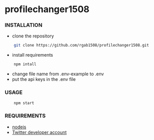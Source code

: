 # profilechanger1508


### INSTALLATION
* clone the repository
```bash
    git clone https://github.com/rgab1508/profilechanger1508.git
```
* install requirements
```bash
    npm intall
```
* change file name from .env-example to .env
* put the api keys in the .env file

### USAGE

```bash
    npm start
```

### REQUIREMENTS
* [nodejs](https://nodejs.org)
* [Twitter developer account](https://developer.twitter.com/)